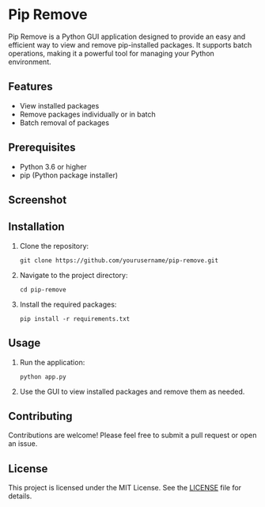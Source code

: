 # Pip Remove

Pip Remove is a Python GUI application designed to provide an easy and efficient way to view and remove pip-installed packages. It supports batch operations, making it a powerful tool for managing your Python environment.

## Features

- View installed packages
- Remove packages individually or in batch
- Batch removal of packages

## Prerequisites

- Python 3.6 or higher
- pip (Python package installer)

## Screenshot



## Installation

1. Clone the repository:
   ```
   git clone https://github.com/yourusername/pip-remove.git
   ```
2. Navigate to the project directory:
   ```
   cd pip-remove
   ```
3. Install the required packages:
   ```
   pip install -r requirements.txt
   ```

## Usage

1. Run the application:
   ```
   python app.py
   ```
2. Use the GUI to view installed packages and remove them as needed.

## Contributing

Contributions are welcome! Please feel free to submit a pull request or open an issue.

## License

This project is licensed under the MIT License. See the [LICENSE](LICENSE) file for details.
